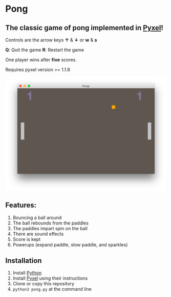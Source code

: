 # Pong #
## The classic game of pong implemented in [Pyxel](https://github.com/kitao/pyxel)! ##

Controls are the arrow keys **↑** & **↓** or **w** & **s**

**Q**: Quit the game
**R**: Restart the game

One player wins after **five** scores.

Requires pyxel version >= 1.1.6

![Screenshot!](https://github.com/timbledum/pong/blob/master/pong_screenshot.png)

## Features: ##

1. Bouncing a ball around
2. The ball rebounds from the paddles
3. The paddles impart spin on the ball
4. There are sound effects
5. Score is kept
6. Powerups (expand paddle, slow paddle, and sparkles)

## Installation ##

1. Install [Python](https://www.python.org)
2. Install [Pyxel](https://github.com/kitao/pyxel) using their instructions
3. Clone or copy this repository
4. `python3 pong.py` at the command line